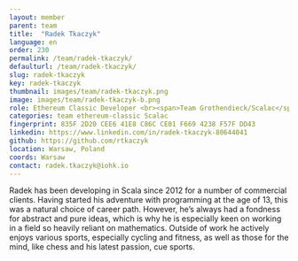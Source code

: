 ```yaml
---
layout: member
parent: team
title:  "Radek Tkaczyk"
language: en
order: 230
permalink: /team/radek-tkaczyk/
defaulturl: /team/radek-tkaczyk/
slug: radek-tkaczyk
key: radek-tkaczyk
thumbnail: images/team/radek-tkaczyk.png
image: images/team/radek-tkaczyk-b.png
role: Ethereum Classic Developer <br><span>Team Grothendieck/Scalac</span>
categories: team ethereum-classic Scalac
fingerprint: 835F 2D20 CEE6 41E8 C86C CE01 F669 4238 F57F DD43
linkedin: https://www.linkedin.com/in/radek-tkaczyk-80644041
github: https://github.com/rtkaczyk
location: Warsaw, Poland
coords: Warsaw
contact: radek.tkaczyk@iohk.io
---
```

Radek has been developing in Scala since 2012 for a number of commercial clients. Having started his adventure with programming at the age of 13, this was a natural choice of career path. However, he’s always had a fondness for abstract and pure ideas, which is why he is especially keen on working in a field so heavily reliant on mathematics. Outside of work he actively enjoys various sports, especially cycling and fitness, as well as those for the mind, like chess and his latest passion, cue sports.
